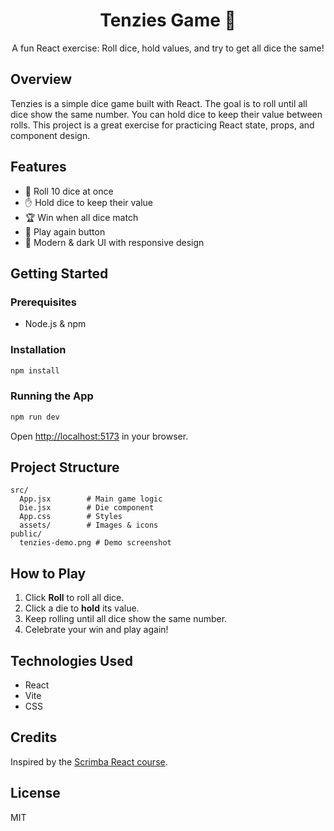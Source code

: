 <div align="center">
  <h1>Tenzies Game 🎲</h1>
  <p>A fun React exercise: Roll dice, hold values, and try to get all dice the same!</p>
</div>

## Overview

Tenzies is a simple dice game built with React. The goal is to roll until all dice show the same number. You can hold dice to keep their value between rolls. This project is a great exercise for practicing React state, props, and component design.

## Features

- 🎲 Roll 10 dice at once
- ✋ Hold dice to keep their value
- 🏆 Win when all dice match
- 🔄 Play again button
- 💅 Modern & dark UI with responsive design


## Getting Started

### Prerequisites
- Node.js & npm

### Installation
```bash
npm install
```

### Running the App
```bash
npm run dev
```
Open [http://localhost:5173](http://localhost:5173) in your browser.

## Project Structure
```
src/
  App.jsx        # Main game logic
  Die.jsx        # Die component
  App.css        # Styles
  assets/        # Images & icons
public/
  tenzies-demo.png # Demo screenshot
```

## How to Play
1. Click **Roll** to roll all dice.
2. Click a die to **hold** its value.
3. Keep rolling until all dice show the same number.
4. Celebrate your win and play again!

## Technologies Used
- React
- Vite
- CSS

## Credits
Inspired by the [Scrimba React course](https://scrimba.com/learn-react-c0e).

## License
MIT
